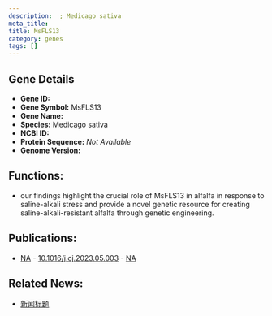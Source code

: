 ```yaml
---
description:  ; Medicago sativa
meta_title:
title: MsFLS13
category: genes
tags: []
---
```


## Gene Details
- **Gene ID:**	[](https://www.maizegdb.org/gene_center/gene/)
- **Gene Symbol:** MsFLS13
- **Gene Name:** 
- **Species:** Medicago sativa
- **NCBI ID:** [  ]()
- **Protein Sequence:** *Not Available*
- **Genome Version:** []()

## Functions:
   - our findings highlight the crucial role of MsFLS13 in alfalfa in response to saline-alkali stress and provide a novel genetic resource for creating saline-alkali-resistant alfalfa through genetic engineering.

## Publications:
   - [NA]( https://www.sciencedirect.com/science/article/pii/S2214514123000703#s0010 ) - [10.1016/j.cj.2023.05.003]( https://www.sciencedirect.com/science/article/pii/S2214514123000703#s0010 ) - [NA](https://pubmed.ncbi.nlm.nih.gov/NA/)

## Related News:
   - [新闻标题](https://mp.weixin.qq.com/s/WwcBAaw9OH6T1SbiNrDUdQ)
